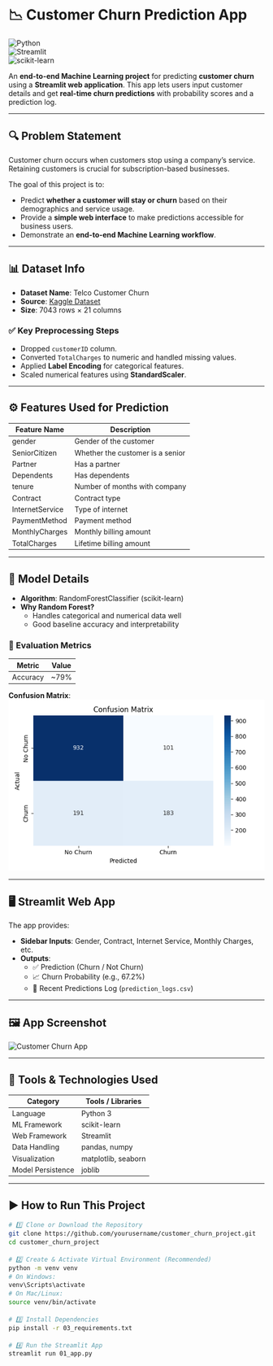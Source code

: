 # 📉 Customer Churn Prediction App  

![Python](https://img.shields.io/badge/Python-3.8%2B-blue)  
![Streamlit](https://img.shields.io/badge/Streamlit-App-red)  
![scikit-learn](https://img.shields.io/badge/ML-scikit--learn-orange)  

An **end-to-end Machine Learning project** for predicting **customer churn** using a **Streamlit web application**. This app lets users input customer details and get **real-time churn predictions** with probability scores and a prediction log.

---

## 🔍 Problem Statement

Customer churn occurs when customers stop using a company’s service. Retaining customers is crucial for subscription-based businesses.  

The goal of this project is to:
- Predict **whether a customer will stay or churn** based on their demographics and service usage.
- Provide a **simple web interface** to make predictions accessible for business users.
- Demonstrate an **end-to-end Machine Learning workflow**.

---

## 📊 Dataset Info

- **Dataset Name**: Telco Customer Churn  
- **Source**: [Kaggle Dataset](https://www.kaggle.com/blastchar/telco-customer-churn)  
- **Size**: 7043 rows × 21 columns  

### ✅ Key Preprocessing Steps
- Dropped `customerID` column.
- Converted `TotalCharges` to numeric and handled missing values.
- Applied **Label Encoding** for categorical features.
- Scaled numerical features using **StandardScaler**.

---

## ⚙️ Features Used for Prediction

| Feature Name       | Description                        |
|--------------------|-----------------------------------|
| gender             | Gender of the customer           |
| SeniorCitizen      | Whether the customer is a senior |
| Partner            | Has a partner                    |
| Dependents         | Has dependents                  |
| tenure             | Number of months with company    |
| Contract           | Contract type                    |
| InternetService    | Type of internet                 |
| PaymentMethod      | Payment method                   |
| MonthlyCharges     | Monthly billing amount           |
| TotalCharges       | Lifetime billing amount          |

---

## 🧠 Model Details

- **Algorithm**: RandomForestClassifier (scikit-learn)
- **Why Random Forest?**
  - Handles categorical and numerical data well
  - Good baseline accuracy and interpretability

### 🔬 Evaluation Metrics

| Metric     | Value  |
|------------|--------|
| Accuracy   | ~79%   |

**Confusion Matrix**:  
![Confusion Matrix](02_confusion_matrix.png)

---

## 🖥️ Streamlit Web App

The app provides:

- **Sidebar Inputs**: Gender, Contract, Internet Service, Monthly Charges, etc.
- **Outputs**:
  - ✅ Prediction (Churn / Not Churn)
  - 📈 Churn Probability (e.g., 67.2%)
  - 🧾 Recent Predictions Log (`prediction_logs.csv`)

---

## 🖼 App Screenshot

![Customer Churn App](images/app_screenshot.png)

---

## 🧰 Tools & Technologies Used

| Category           | Tools / Libraries         |
|--------------------|---------------------------|
| Language           | Python 3                 |
| ML Framework       | scikit-learn             |
| Web Framework      | Streamlit                |
| Data Handling      | pandas, numpy            |
| Visualization      | matplotlib, seaborn      |
| Model Persistence  | joblib                   |

---

## ▶️ How to Run This Project

```bash
# 1️⃣ Clone or Download the Repository
git clone https://github.com/yourusername/customer_churn_project.git
cd customer_churn_project

# 2️⃣ Create & Activate Virtual Environment (Recommended)
python -m venv venv
# On Windows:
venv\Scripts\activate
# On Mac/Linux:
source venv/bin/activate

# 3️⃣ Install Dependencies
pip install -r 03_requirements.txt

# 4️⃣ Run the Streamlit App
streamlit run 01_app.py
